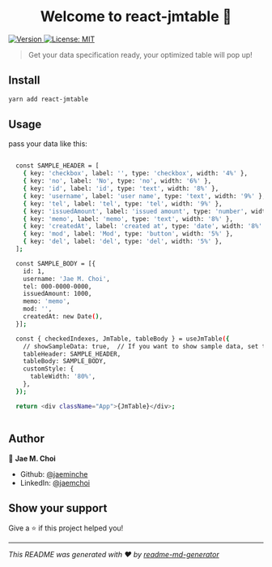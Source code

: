 <h1 align="center">Welcome to react-jmtable 👋</h1>
<p>
  <a href="https://www.npmjs.com/package/react-jmtable" target="_blank">
    <img alt="Version" src="https://img.shields.io/npm/v/react-jmtable.svg">
  </a>
  <a href="#" target="_blank">
    <img alt="License: MIT" src="https://img.shields.io/badge/License-MIT-yellow.svg" />
  </a>
</p>

> Get your data specification ready, your optimized table will pop up!

## Install

```sh
yarn add react-jmtable
```

## Usage

pass your data like this:

```sh

  const SAMPLE_HEADER = [
    { key: 'checkbox', label: '', type: 'checkbox', width: '4%' },
    { key: 'no', label: 'No', type: 'no', width: '6%' },
    { key: 'id', label: 'id', type: 'text', width: '8%' },
    { key: 'username', label: 'user name', type: 'text', width: '9%' },
    { key: 'tel', label: 'tel', type: 'tel', width: '9%' },
    { key: 'issuedAmount', label: 'issued amount', type: 'number', width: '14%' },
    { key: 'memo', label: 'memo', type: 'text', width: '8%' },
    { key: 'createdAt', label: 'created at', type: 'date', width: '8%' },
    { key: 'mod', label: 'Mod', type: 'button', width: '5%' },
    { key: 'del', label: 'del', type: 'del', width: '5%' },
  ];

  const SAMPLE_BODY = [{
    id: 1,
    username: 'Jae M. Choi',
    tel: 000-0000-0000,
    issuedAmount: 1000,
    memo: 'memo',
    mod: '',
    createdAt: new Date(),
  }];

  const { checkedIndexes, JmTable, tableBody } = useJmTable({
    // showSampleData: true,  // If you want to show sample data, set this to true
    tableHeader: SAMPLE_HEADER,
    tableBody: SAMPLE_BODY,
    customStyle: {
      tableWidth: '80%',
    },
  });

  return <div className="App">{JmTable}</div>;



```

## Author

👤 **Jae M. Choi**

- Github: [@jaeminche](https://github.com/jaeminche)
- LinkedIn: [@jaemchoi](https://linkedin.com/in/jaemchoi)

## Show your support

Give a ⭐️ if this project helped you!

---

_This README was generated with ❤️ by [readme-md-generator](https://github.com/kefranabg/readme-md-generator)_
